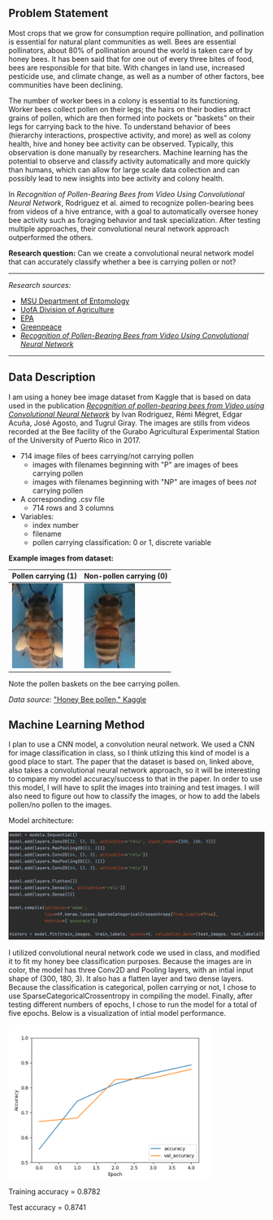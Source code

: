 ## Problem Statement

Most crops that we grow for consumption require pollination, and pollination is essential for natural plant communities as well. Bees are essential pollinators, about 80% of pollination around the world is taken care of by honey bees. It has been said that for one out of every three bites of food, bees are responsible for that bite. With changes in land use, increased pesticide use, and climate change, as well as a number of other factors, bee communities have been declining. 


The number of worker bees in a colony is essential to its functioning. Worker bees collect pollen on their legs; the hairs on their bodies attract grains of pollen, which are then formed into pockets or "baskets" on their legs for carrying back to the hive. To understand behavior of bees (hierarchy interactions, prospective activity, and more) as well as colony health, hive and honey bee activity can be observed. Typically, this observation is done manually by researchers. Machine learning has the potential to observe and classify activity automatically and more quickly than humans, which can allow for large scale data collection and can possibly lead to new insights into bee activity and colony health. 

In *Recognition of Pollen-Bearing Bees from Video Using Convolutional Neural Network*, Rodriguez et al. aimed to recognize pollen-bearing bees from videos of a hive entrance, with a goal to automatically oversee honey bee activity such as foraging behavior and task specialization. After testing multiple approaches, their convolutional neural network approach outperformed the others.

**Research question:** Can we create a convolutional neural network model that can accurately classify whether a bee is carrying pollen or not?

----------
*Research sources:*
- [MSU Department of Entomology](https://www.canr.msu.edu/nativeplants/pollination/)
- [UofA Division of Agriculture](https://www.uaex.edu/farm-ranch/special-programs/beekeeping/pollinators.aspx)
- [EPA](https://www.epa.gov/pollinator-protection/pollinator-health-concerns)
- [Greenpeace](https://www.greenpeace.org/usa/sustainable-agriculture/save-the-bees/)
- [*Recognition of Pollen-Bearing Bees from Video Using Convolutional Neural Network*](https://doi.org/10.1109/WACV.2018.00041)


----------

## Data Description

I am using a honey bee image dataset from Kaggle that is based on data used in the publication [*Recognition of pollen-bearing bees from Video using Convolutional Neural Network*](https://doi.org/10.1109/WACV.2018.00041) by Ivan Rodriguez, Rémi Mégret, Edgar Acuña, José Agosto, and Tugrul Giray. The images are stills from videos recorded at the Bee facility of the Gurabo Agricultural Experimental Station of the University of Puerto Rico in 2017.

- 714 image files of bees carrying/not carrying pollen
  - images with filenames beginning with "P" are images of bees carrying pollen
  - images with filenames beginning with "NP" are images of bees *not* carrying pollen
- A corresponding .csv file 
  - 714 rows and 3 columns
- Variables:
  - index number
  - filename
  - pollen carrying classification: 0 or 1, discrete variable

**Example images from dataset:**

| Pollen carrying (1) |  Non-pollen carrying (0) |
| ----------- | ----------- |
| <img src="Pbee.jpg" alt="drawing" width="100"/>  |     <img src="NPbee.jpg" alt="drawing" width="100"/>|

Note the pollen baskets on the bee carrying pollen. 

*Data source:* ["Honey Bee pollen," Kaggle](https://www.kaggle.com/ivanfel/honey-bee-pollen)

## Machine Learning Method

I plan to use a CNN model, a convolution neural network. We used a CNN for image classification in class, so I think utlizing this kind of model is a good place to start. The paper that the dataset is based on, linked above, also takes a convolutional neural network approach, so it will be interesting to compare my model accuracy/success to that in the paper. In order to use this model, I will have to split the images into training and test images. I will also need to figure out how to classify the images, or how to add the labels pollen/no pollen to the images. 

Model architecture:

<img src="model.png" alt="drawing" width="600"/>

I utilized convolutional neural network code we used in class, and modified it to fit my honey bee classification purposes. Because the images are in color, the model has three Conv2D and Pooling layers, with an intial input shape of (300, 180, 3). It also has a flatten layer and two dense layers. Because the classification is categorical, pollen carrying or not, I chose to use SparseCategoricalCrossentropy in compiling the model. Finally, after testing different numbers of epochs, I chose to run the model for a total of five epochs. Below is a visualization of intial model performance. 

<img src="modelperformance.png" alt="drawing" width="400"/>

Training accuracy = 0.8782

Test accuracy = 0.8741

